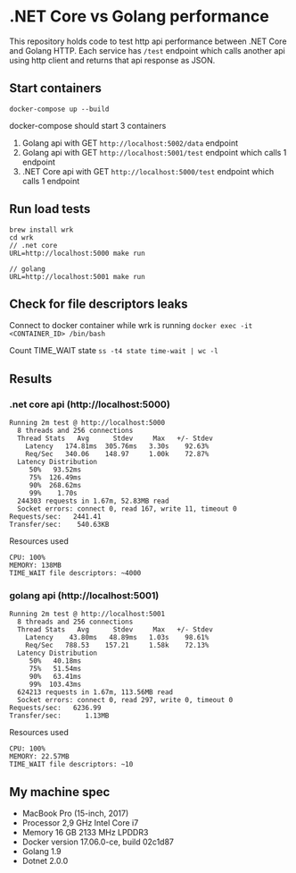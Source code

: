 # .NET Core vs Golang performance

This repository holds code to test http api performance between .NET Core and Golang HTTP.
Each service has `/test` endpoint which calls another api using http client and returns that api response as JSON.

## Start containers

`docker-compose up --build`

docker-compose should start 3 containers
1) Golang api with GET `http://localhost:5002/data` endpoint
2) Golang api with GET `http://localhost:5001/test` endpoint which calls 1 endpoint
3) .NET Core api with GET `http://localhost:5000/test` endpoint which calls 1 endpoint

## Run load tests

```
brew install wrk
cd wrk
// .net core
URL=http://localhost:5000 make run

// golang
URL=http://localhost:5001 make run
```

## Check for file descriptors leaks

Connect to docker container while wrk is running
`docker exec -it <CONTAINER_ID> /bin/bash`

Count TIME_WAIT state
`ss -t4 state time-wait | wc -l`

## Results

### .net core api (http://localhost:5000)

```
Running 2m test @ http://localhost:5000
  8 threads and 256 connections
  Thread Stats   Avg      Stdev     Max   +/- Stdev
    Latency   174.81ms  305.76ms   3.30s    92.63%
    Req/Sec   340.06    148.97     1.00k    72.87%
  Latency Distribution
     50%   93.52ms
     75%  126.49ms
     90%  268.62ms
     99%    1.70s
  244303 requests in 1.67m, 52.83MB read
  Socket errors: connect 0, read 167, write 11, timeout 0
Requests/sec:   2441.41
Transfer/sec:    540.63KB
```

Resources used
```
CPU: 100%
MEMORY: 138MB
TIME_WAIT file descriptors: ~4000
```

### golang api (http://localhost:5001)

```
Running 2m test @ http://localhost:5001
  8 threads and 256 connections
  Thread Stats   Avg      Stdev     Max   +/- Stdev
    Latency    43.80ms   48.89ms   1.03s    98.61%
    Req/Sec   788.53    157.21     1.58k    72.13%
  Latency Distribution
     50%   40.18ms
     75%   51.54ms
     90%   63.41ms
     99%  103.43ms
  624213 requests in 1.67m, 113.56MB read
  Socket errors: connect 0, read 297, write 0, timeout 0
Requests/sec:   6236.99
Transfer/sec:      1.13MB
```

Resources used
```
CPU: 100%
MEMORY: 22.57MB
TIME_WAIT file descriptors: ~10
```

## My machine spec

* MacBook Pro (15-inch, 2017)
* Processor 2,9 GHz Intel Core i7
* Memory 16 GB 2133 MHz LPDDR3
* Docker version 17.06.0-ce, build 02c1d87
* Golang 1.9
* Dotnet 2.0.0
